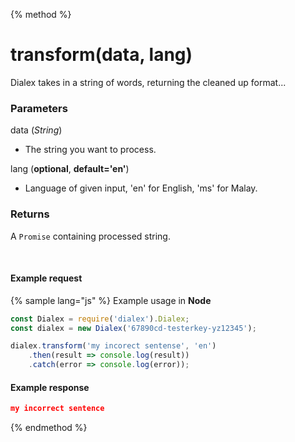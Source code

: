 {% method %}
# transform(data, lang)

Dialex takes in a string of words, returning the cleaned up format...
<br>
### Parameters
data (*String*)
 - The string you want to process. 

lang (**optional**, **default='en'**)
 - Language of given input, 'en' for English, 'ms' for Malay.

### Returns
A `Promise` containing processed string.

<br>

#### Example request
{% sample lang="js" %}
Example usage in **Node**

```js
const Dialex = require('dialex').Dialex;
const dialex = new Dialex('67890cd-testerkey-yz12345');

dialex.transform('my incorect sentense', 'en')
    .then(result => console.log(result))
    .catch(error => console.log(error));
```

#### Example response
``` json
my incorrect sentence
```

{% endmethod %}
